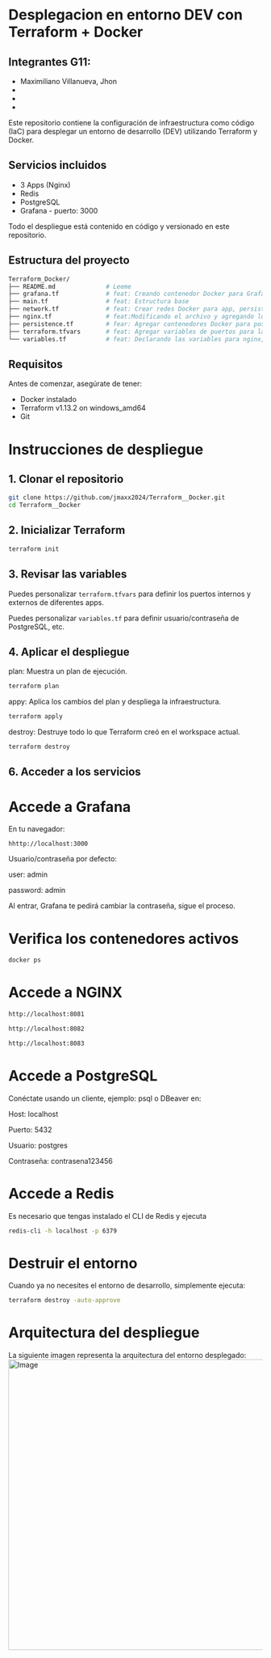# Desplegacion en entorno DEV con Terraform + Docker

## Integrantes G11:
- Maximiliano Villanueva, Jhon
- 
- 
- 

Este repositorio contiene la configuración de infraestructura como código (IaC) para desplegar un entorno de desarrollo (DEV) utilizando Terraform y Docker.

## Servicios incluidos
- 3 Apps (Nginx)
- Redis
- PostgreSQL
- Grafana - puerto: 3000

Todo el despliegue está contenido en código y versionado en este repositorio.

## Estructura del proyecto

```bash
Terraform_Docker/
├── README.md              # Leeme
├── grafana.tf             # feat: Creando contenedor Docker para Grafana
├── main.tf                # feat: Estructura base
├── network.tf             # feat: Crear redes Docker para app, persistence y monitoreo
├── nginx.tf               # feat:Modificando el archivo y agregando los dos contenedores nginx (app2 y app3)
├── persistence.tf         # fear: Agregar contenedores Docker para postgre y redis
├── terraform.tfvars       # feat: Agregar variables de puertos para las aplicaciones nginx, redis, postgres, redis
└── variables.tf           # feat: Declarando las variables para nginx, redis, postgres, grafana
```

## Requisitos
Antes de comenzar, asegúrate de tener:
- Docker instalado
- Terraform v1.13.2
  on windows_amd64
- Git

# Instrucciones de despliegue
## 1. Clonar el repositorio

```bash
git clone https://github.com/jmaxx2024/Terraform__Docker.git
cd Terraform__Docker
```

## 2. Inicializar Terraform

```bash
terraform init
```

## 3. Revisar las variables

Puedes personalizar ```terraform.tfvars``` para definir los puertos internos y externos de diferentes apps.

Puedes personalizar ```variables.tf``` para definir usuario/contraseña de PostgreSQL, etc.

## 4. Aplicar el despliegue
plan: Muestra un plan de ejecución.
```bash
terraform plan
```
appy: Aplica los cambios del plan y despliega la infraestructura.
```bash
terraform apply
```
destroy: Destruye todo lo que Terraform creó en el workspace actual.
```bash
terraform destroy
```

## 6. Acceder a los servicios

# Accede a Grafana
En tu navegador:
```bas
hhttp://localhost:3000
```

Usuario/contraseña por defecto:

user: admin

password: admin

Al entrar, Grafana te pedirá cambiar la contraseña, sigue el proceso.

# Verifica los contenedores activos
```bash
docker ps
```

# Accede a NGINX
```bash
http://localhost:8081

http://localhost:8082

http://localhost:8083
```

# Accede a PostgreSQL

Conéctate usando un cliente, ejemplo: psql o DBeaver en:

Host: localhost

Puerto: 5432

Usuario: postgres

Contraseña: contrasena123456

# Accede a Redis

  Es necesario que tengas instalado el CLI de Redis y ejecuta

```bash
redis-cli -h localhost -p 6379
```

# Destruir el entorno
Cuando ya no necesites el entorno de desarrollo, simplemente ejecuta:

```bash
terraform destroy -auto-approve
```

# Arquitectura del despliegue
La siguiente imagen representa la arquitectura del entorno desplegado:
<img width="772" height="575" alt="Image" src="https://github.com/user-attachments/assets/341f6b2d-ef8b-4810-be49-4ecda438403a" />
